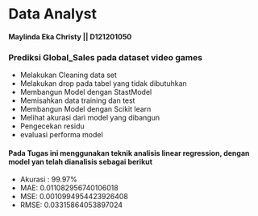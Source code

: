 # Data Analyst
#### Maylinda Eka Christy || D121201050

### Prediksi Global_Sales pada dataset video games

* Melakukan Cleaning data set
* Melakukan drop pada tabel yang tidak dibutuhkan
* Membangun Model dengan StastModel
* Memisahkan data training dan test
* Membangun Model dengan Scikit learn
* Melihat akurasi dari model yang dibangun
* Pengecekan residu
* evaluasi performa model

#### Pada Tugas ini menggunakan teknik analisis linear regression, dengan model yan telah dianalisis sebagai berikut

* Akurasi : 99.97%
* MAE: 0.011082956740106018
* MSE: 0.0010994954423926408
* RMSE: 0.03315864053897024
